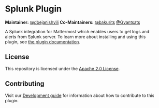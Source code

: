 # Splunk Plugin 
**Maintainer:** [@dbejanishvili](https://github.com/dbejanishvili)
**Co-Maintainers:** [@bakurits](https://github.com/bakurits) [@Gvantsats](https://github.com/Gvantsats)

A Splunk integration for Mattermost which enables users to get logs and alerts from Splunk server. To learn more about installing and using this plugin, see [the plugin documentation](https://mattermost.gitbook.io/splunk-plugin/).

## License

This repository is licensed under the [Apache 2.0 License](https://github.com/mattermost/mattermost-plugin-starter-template/blob/master/LICENSE).

## Contributing

Visit our [Development guide](https://mattermost.gitbook.io/splunk-plugin/development/development) for information about how to contribute to this plugin.
